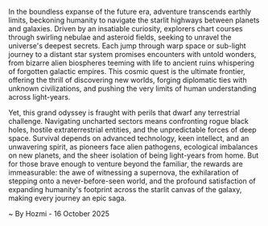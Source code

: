
In the boundless expanse of the future era, adventure transcends earthly limits, beckoning humanity to navigate the starlit highways between planets and galaxies. Driven by an insatiable curiosity, explorers chart courses through swirling nebulae and asteroid fields, seeking to unravel the universe's deepest secrets. Each jump through warp space or sub-light journey to a distant star system promises encounters with untold wonders, from bizarre alien biospheres teeming with life to ancient ruins whispering of forgotten galactic empires. This cosmic quest is the ultimate frontier, offering the thrill of discovering new worlds, forging diplomatic ties with unknown civilizations, and pushing the very limits of human understanding across light-years.

Yet, this grand odyssey is fraught with perils that dwarf any terrestrial challenge. Navigating uncharted sectors means confronting rogue black holes, hostile extraterrestrial entities, and the unpredictable forces of deep space. Survival depends on advanced technology, keen intellect, and an unwavering spirit, as pioneers face alien pathogens, ecological imbalances on new planets, and the sheer isolation of being light-years from home. But for those brave enough to venture beyond the familiar, the rewards are immeasurable: the awe of witnessing a supernova, the exhilaration of stepping onto a never-before-seen world, and the profound satisfaction of expanding humanity's footprint across the starlit canvas of the galaxy, making every journey an epic saga.

~ By Hozmi - 16 October 2025
